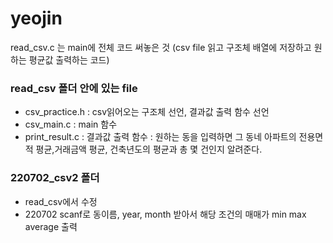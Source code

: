 # yeojin
read_csv.c 는 main에 전체 코드 써놓은 것 (csv file 읽고 구조체 배열에 저장하고 원하는 평균값 출력하는 코드)

### read_csv 폴더 안에 있는 file
- csv_practice.h : csv읽어오는 구조체 선언, 결과값 출력 함수 선언
- csv_main.c : main 함수
- print_result.c : 결과값 출력 함수 : 원하는 동을 입력하면 그 동네 아파트의 전용면적 평균,거래금액 평균, 건축년도의 평균과 총 몇 건인지 알려준다.

### 220702_csv2 폴더
- read_csv에서 수정
- 220702 scanf로 동이름, year, month 받아서 해당 조건의 매매가 min max average 출력

